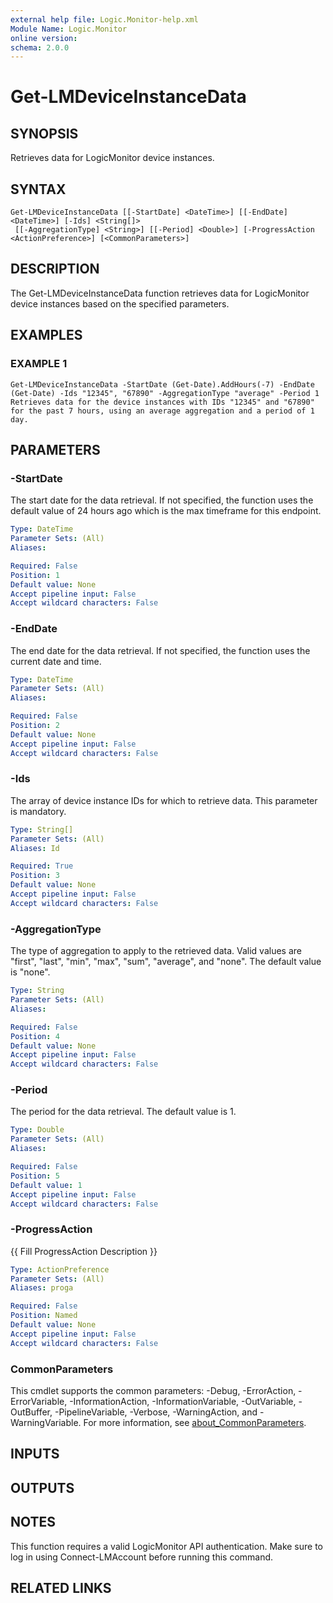 ```yaml
---
external help file: Logic.Monitor-help.xml
Module Name: Logic.Monitor
online version:
schema: 2.0.0
---
```


# Get-LMDeviceInstanceData

## SYNOPSIS
Retrieves data for LogicMonitor device instances.

## SYNTAX

```
Get-LMDeviceInstanceData [[-StartDate] <DateTime>] [[-EndDate] <DateTime>] [-Ids] <String[]>
 [[-AggregationType] <String>] [[-Period] <Double>] [-ProgressAction <ActionPreference>] [<CommonParameters>]
```

## DESCRIPTION
The Get-LMDeviceInstanceData function retrieves data for LogicMonitor device instances based on the specified parameters.

## EXAMPLES

### EXAMPLE 1
```
Get-LMDeviceInstanceData -StartDate (Get-Date).AddHours(-7) -EndDate (Get-Date) -Ids "12345", "67890" -AggregationType "average" -Period 1
Retrieves data for the device instances with IDs "12345" and "67890" for the past 7 hours, using an average aggregation and a period of 1 day.
```

## PARAMETERS

### -StartDate
The start date for the data retrieval.
If not specified, the function uses the default value of 24 hours ago which is the max timeframe for this endpoint.

```yaml
Type: DateTime
Parameter Sets: (All)
Aliases:

Required: False
Position: 1
Default value: None
Accept pipeline input: False
Accept wildcard characters: False
```

### -EndDate
The end date for the data retrieval.
If not specified, the function uses the current date and time.

```yaml
Type: DateTime
Parameter Sets: (All)
Aliases:

Required: False
Position: 2
Default value: None
Accept pipeline input: False
Accept wildcard characters: False
```

### -Ids
The array of device instance IDs for which to retrieve data.
This parameter is mandatory.

```yaml
Type: String[]
Parameter Sets: (All)
Aliases: Id

Required: True
Position: 3
Default value: None
Accept pipeline input: False
Accept wildcard characters: False
```

### -AggregationType
The type of aggregation to apply to the retrieved data.
Valid values are "first", "last", "min", "max", "sum", "average", and "none".
The default value is "none".

```yaml
Type: String
Parameter Sets: (All)
Aliases:

Required: False
Position: 4
Default value: None
Accept pipeline input: False
Accept wildcard characters: False
```

### -Period
The period for the data retrieval.
The default value is 1.

```yaml
Type: Double
Parameter Sets: (All)
Aliases:

Required: False
Position: 5
Default value: 1
Accept pipeline input: False
Accept wildcard characters: False
```

### -ProgressAction
{{ Fill ProgressAction Description }}

```yaml
Type: ActionPreference
Parameter Sets: (All)
Aliases: proga

Required: False
Position: Named
Default value: None
Accept pipeline input: False
Accept wildcard characters: False
```

### CommonParameters
This cmdlet supports the common parameters: -Debug, -ErrorAction, -ErrorVariable, -InformationAction, -InformationVariable, -OutVariable, -OutBuffer, -PipelineVariable, -Verbose, -WarningAction, and -WarningVariable. For more information, see [about_CommonParameters](http://go.microsoft.com/fwlink/?LinkID=113216).

## INPUTS

## OUTPUTS

## NOTES
This function requires a valid LogicMonitor API authentication.
Make sure to log in using Connect-LMAccount before running this command.

## RELATED LINKS
